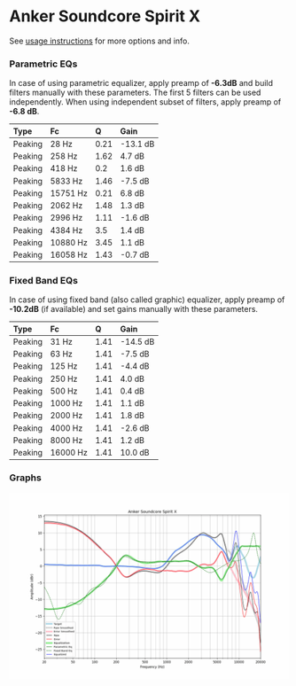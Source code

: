 # Anker Soundcore Spirit X
See [usage instructions](https://github.com/jaakkopasanen/AutoEq#usage) for more options and info.

### Parametric EQs
In case of using parametric equalizer, apply preamp of **-6.3dB** and build filters manually
with these parameters. The first 5 filters can be used independently.
When using independent subset of filters, apply preamp of **-6.8 dB**.

| Type    | Fc       |    Q | Gain     |
|:--------|:---------|:-----|:---------|
| Peaking | 28 Hz    | 0.21 | -13.1 dB |
| Peaking | 258 Hz   | 1.62 | 4.7 dB   |
| Peaking | 418 Hz   | 0.2  | 1.6 dB   |
| Peaking | 5833 Hz  | 1.46 | -7.5 dB  |
| Peaking | 15751 Hz | 0.21 | 6.8 dB   |
| Peaking | 2062 Hz  | 1.48 | 1.3 dB   |
| Peaking | 2996 Hz  | 1.11 | -1.6 dB  |
| Peaking | 4384 Hz  | 3.5  | 1.4 dB   |
| Peaking | 10880 Hz | 3.45 | 1.1 dB   |
| Peaking | 16058 Hz | 1.43 | -0.7 dB  |

### Fixed Band EQs
In case of using fixed band (also called graphic) equalizer, apply preamp of **-10.2dB**
(if available) and set gains manually with these parameters.

| Type    | Fc       |    Q | Gain     |
|:--------|:---------|:-----|:---------|
| Peaking | 31 Hz    | 1.41 | -14.5 dB |
| Peaking | 63 Hz    | 1.41 | -7.5 dB  |
| Peaking | 125 Hz   | 1.41 | -4.4 dB  |
| Peaking | 250 Hz   | 1.41 | 4.0 dB   |
| Peaking | 500 Hz   | 1.41 | 0.4 dB   |
| Peaking | 1000 Hz  | 1.41 | 1.1 dB   |
| Peaking | 2000 Hz  | 1.41 | 1.8 dB   |
| Peaking | 4000 Hz  | 1.41 | -2.6 dB  |
| Peaking | 8000 Hz  | 1.41 | 1.2 dB   |
| Peaking | 16000 Hz | 1.41 | 10.0 dB  |

### Graphs
![](./Anker%20Soundcore%20Spirit%20X.png)